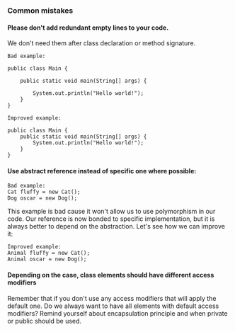 ### Common mistakes

#### Please don't add redundant empty lines to your code.
We don't need them after class declaration or method signature.
```
Bad example:

public class Main {

    public static void main(String[] args) {
    
        System.out.println("Hello world!");
    }
}
```
```
Improved example:

public class Main {
    public static void main(String[] args) {
        System.out.println("Hello world!");
    }
}
```
#### Use abstract reference instead of specific one where possible: 
```
Bad example:
Cat fluffy = new Cat();
Dog oscar = new Dog();
```
This example is bad cause it won't allow us to use polymorphism in our code.
Our reference is now bonded to specific implementation, but it is always better to depend on the abstraction.
Let's see how we can improve it:
```
Improved example:
Animal fluffy = new Cat();
Animal oscar = new Dog();
```  
#### Depending on the case, class elements should have different access modifiers
Remember that if you don't use any access modifiers that will apply the default one. Do we always want
to have all elements with default access modifiers? Remind yourself about encapsulation principle and 
when private or public should be used.
